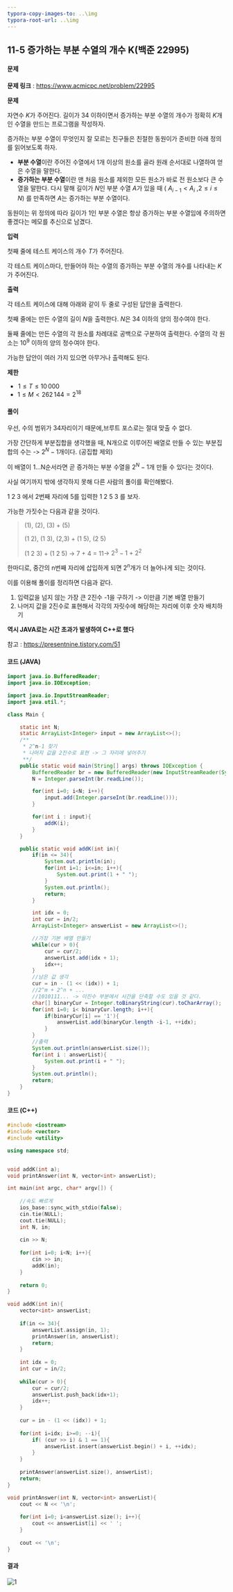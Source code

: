```yaml
---
typora-copy-images-to: ..\img
typora-root-url: ..\img
---
```


## 11-5 증가하는 부분 수열의 개수 K(백준 22995)

#### 문제

**문제 링크** : https://www.acmicpc.net/problem/22995

**문제**

자연수 $K$가 주어진다. 길이가 34 이하이면서 증가하는 부분 수열의 개수가 정확히 $K$개인 수열을 만드는 프로그램을 작성하자.

증가하는 부분 수열이 무엇인지 잘 모르는 친구들은 친절한 동원이가 준비한 아래 정의를 읽어보도록 하자.

- **부분 수열**이란 주어진 수열에서 1개 이상의 원소를 골라 원래 순서대로 나열하여 얻은 수열을 말한다.
- **증가하는 부분 수열**이란 맨 처음 원소를 제외한 모든 원소가 바로 전 원소보다 큰 수열을 말한다. 다시 말해 길이가 $N$인 부분 수열 $A$가 있을 때 ( $A_{i-1} < A_i$ ,$2 \le i \le N$) 를 만족하면 $A$는 증가하는 부분 수열이다.

동원이는 위 정의에 따라 길이가 $1$인 부분 수열은 항상 증가하는 부분 수열임에 주의하면 좋겠다는 메모를 추신으로 남겼다.

**입력**

첫째 줄에 테스트 케이스의 개수 $T$가 주어진다.

각 테스트 케이스마다, 만들어야 하는 수열의 증가하는 부분 수열의 개수를 나타내는 $K$가 주어진다.

**출력**

각 테스트 케이스에 대해 아래와 같이 두 줄로 구성된 답안을 출력한다.

첫째 줄에는 만든 수열의 길이 $N$을 출력한다. $N$은 $34$ 이하의 양의 정수여야 한다.

둘째 줄에는 만든 수열의 각 원소를 차례대로 공백으로 구분하여 출력한다. 수열의 각 원소는 $10^9$ 이하의 양의 정수여야 한다.

가능한 답안이 여러 가지 있으면 아무거나 출력해도 된다.

**제한**

-  $1 \leq T \leq 10\,000$ 
- $1 \leq M < 262\,144 = 2^{18}$ 

  

#### 풀이

우선, 수의 범위가 34자리이기 때문에,브루트 포스로는 절대 맞출 수 없다.

가장 간단하게 부분집합을 생각했을 때, N개으로 이루어진 배열로 만들 수 있는 부분집합의 수는 -> $2^N -1$개이다. (공집합 제외)

이 배열이 1...N순서라면 곧 증가하는 부분 수열을 $2^N -1$개 만들 수 있다는 것이다.



사실 여기까지 밖에 생각하지 못해 다른 사람의 풀이를 확인해봤다.

1 2 3  에서 2번째 자리에 5를 입력한 1 2 5 3 를 보자.

가능한 가짓수는 다음과 같을 것이다.

>(1), (2), (3) + (5)
>
>(1 2), (1 3), (2,3) + (1 5), (2 5)
>
>(1 2 3) + (1 2 5) -> 7 + 4 = 11-> $2^3-1$ + $2^2$ 

한마디로, 중간의 n번째 자리에 삽입하게 되면 $2^n$개가 더 늘어나게 되는 것이다.

이를 이용해 풀이를 정리하면 다음과 같다.

1. 입력값을 넘지 않는 가장 큰 2진수 -1을 구하기 -> 이만큼 기본 배열 만들기
2. 나머지 값을 2진수로 표현해서 각각의 자릿수에 해당하는 자리에 이후 숫자 배치하기



**역시 JAVA로는 시간 초과가 발생하여 C++로 했다**

참고 : https://presentnine.tistory.com/51



#### 코드 (JAVA)

````java
import java.io.BufferedReader;
import java.io.IOException;

import java.io.InputStreamReader;
import java.util.*;

class Main {

    static int N;
    static ArrayList<Integer> input = new ArrayList<>();
    /**
     * 2^n-1 찾기
     * 나머지 값을 2진수로 표현 -> 그 자리에 넣어주기
     **/
    public static void main(String[] args) throws IOException {
        BufferedReader br = new BufferedReader(new InputStreamReader(System.in));
        N = Integer.parseInt(br.readLine());

        for(int i=0; i<N; i++){
            input.add(Integer.parseInt(br.readLine()));
        }

        for(int i : input){
            addK(i);
        }
    }

    public static void addK(int in){
        if(in <= 34){
            System.out.println(in);
            for(int i=1; i<=in; i++){
                System.out.print(1 + " ");
            }
            System.out.println();
            return;
        }

        int idx = 0;
        int cur = in/2;
        ArrayList<Integer> answerList = new ArrayList<>();

        //가장 기본 배열 만들기
        while(cur > 0){
            cur = cur/2;
            answerList.add(idx + 1);
            idx++;
        }
        //남은 값 생각
        cur = in - (1 << (idx)) + 1;
        //2^m + 2^n + ...
        //1010111... -> 이진수 부분에서 시간을 단축할 수도 있을 것 같다.
        char[] binaryCur = Integer.toBinaryString(cur).toCharArray();
        for(int i=0; i< binaryCur.length; i++){
            if(binaryCur[i] == '1'){
                answerList.add(binaryCur.length -i-1, ++idx);
            }
        }
        //출력
        System.out.println(answerList.size());
        for(int i : answerList){
            System.out.print(i + " ");
        }
        System.out.println();
        return;
    }
}
````



#### 코드 (C++)

````c++
#include <iostream>
#include <vector>
#include <utility>

using namespace std;


void addK(int a);
void printAnswer(int N, vector<int> answerList);

int main(int argc, char* argv[]) {
	
	//속도 빠르게
	ios_base::sync_with_stdio(false);
	cin.tie(NULL);
	cout.tie(NULL);
	int N, in;
	
	cin >> N;
	
	for(int i=0; i<N; i++){
		cin >> in;
		addK(in);
	}
	
	return 0;
}

void addK(int in){
	vector<int> answerList;
	
	if(in <= 34){
		answerList.assign(in, 1);
		printAnswer(in, answerList);
		return;
	}
	
	int idx = 0;
	int cur = in/2;
	
	while(cur > 0){
		cur = cur/2;
		answerList.push_back(idx+1);
		idx++;
	}
	
	cur = in - (1 << (idx)) + 1;
	
	for(int i=idx; i>=0; --i){
		if( (cur >> i) & 1 == 1){
			answerList.insert(answerList.begin() + i, ++idx);
		}
	}
	
	printAnswer(answerList.size(), answerList);
	return;
}

void printAnswer(int N, vector<int> answerList){
	cout << N << '\n';
	
	for(int i=0; i<answerList.size(); i++){
		cout << answerList[i] << ' ';
	}
	
	cout << '\n';
}
````

#### 결과

![1](result-11-5.png)

